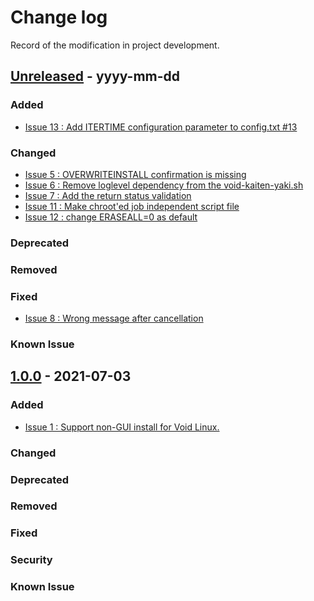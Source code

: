 # Change log
Record of the modification in project development.

## [Unreleased] - yyyy-mm-dd

### Added
- [Issue 13 : Add ITERTIME configuration parameter to config.txt #13](https://github.com/suikan4github/kaiten-yaki/issues/13)

### Changed
- [Issue 5 : OVERWRITEINSTALL confirmation is missing](https://github.com/suikan4github/kaiten-yaki/issues/5)
- [Issue 6 : Remove loglevel dependency from the void-kaiten-yaki.sh ](https://github.com/suikan4github/kaiten-yaki/6)
- [Issue 7 : Add the return status validation ](https://github.com/suikan4github/kaiten-yaki/7)
- [Issue 11 : Make chroot'ed job independent script file ](https://github.com/suikan4github/kaiten-yaki/11)
- [Issue 12 : change ERASEALL=0 as default ](https://github.com/suikan4github/kaiten-yaki/12)

### Deprecated
### Removed
### Fixed
- [Issue 8 : Wrong message after cancellation ](https://github.com/suikan4github/kaiten-yaki/8)

### Known Issue

## [1.0.0] - 2021-07-03

### Added
- [Issue 1 : Support non-GUI install for Void Linux.](https://github.com/suikan4github/kaiten-yaki/issues/1)

### Changed
### Deprecated
### Removed
### Fixed
### Security
### Known Issue


[Unreleased]: https://github.com/suikan4github/kaiten-yaki/compare/v1.0.0...develop
[1.0.0]: https://github.com/suikan4github/kaiten-yaki/compare/v0.0.0...v1.0.0
